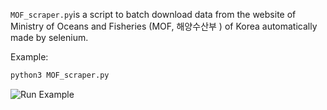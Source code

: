 ```MOF_scraper.py```is a script to batch download data from the website of Ministry of Oceans and Fisheries (MOF, 해양수산부 ) of Korea automatically made by selenium.


Example:
```python
python3 MOF_scraper.py
```

![Run Example](run_example.gif)